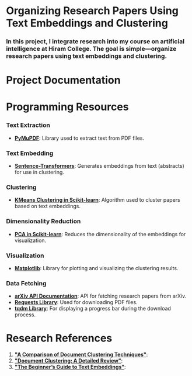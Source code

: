 # Organizing Research Papers Using Text Embeddings and Clustering
### In this project, I integrate research into my course on artificial intelligence at Hiram College. The goal is simple—organize research papers using text embeddings and clustering.

# Project Documentation

# Programming Resources

### **Text Extraction**
- **[PyMuPDF](https://pypi.org/project/PyMuPDF/)**: Library used to extract text from PDF files.

### **Text Embedding**
- **[Sentence-Transformers](https://huggingface.co/sentence-transformers)**: Generates embeddings from text (abstracts) for use in clustering.

### **Clustering**
- **[KMeans Clustering in Scikit-learn](https://scikit-learn.org/stable/modules/generated/sklearn.cluster.KMeans.html)**: Algorithm used to cluster papers based on text embeddings.

### **Dimensionality Reduction**
- **[PCA in Scikit-learn](https://scikit-learn.org/stable/modules/generated/sklearn.decomposition.PCA.html)**: Reduces the dimensionality of the embeddings for visualization.

### **Visualization**
- **[Matplotlib](https://matplotlib.org/stable/contents.html)**: Library for plotting and visualizing the clustering results.

### **Data Fetching**
- **[arXiv API Documentation](https://arxiv.org/help/api/index)**: API for fetching research papers from arXiv.
- **[Requests Library](https://docs.python-requests.org/en/latest/)**: Used for downloading PDF files.
- **[tqdm Library](https://tqdm.github.io/)**: For displaying a progress bar during the download process.

# Research References

1. **["A Comparison of Document Clustering Techniques"](ttps://www.stat.cmu.edu/~rnugent/PCMI2016/papers/DocClusterComparison.pdf)**:
2. **["Document Clustering: A Detailed Review"](ttps://research.ijais.org/volume4/number5/ijais12-450691.pdf)**:
3. **["The Beginner’s Guide to Text Embeddings"](ttps://www.deepset.ai/blog/the-beginners-guide-to-text-embeddings)**: